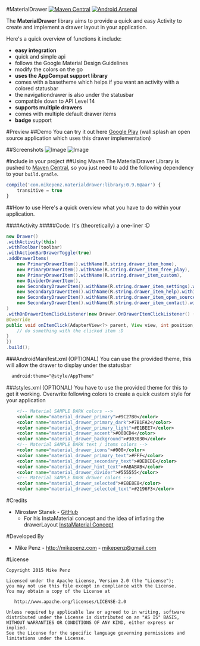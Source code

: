 #MaterialDrawer  [![Maven Central](https://maven-badges.herokuapp.com/maven-central/com.mikepenz.materialdrawer/library/badge.svg?style=flat)](https://maven-badges.herokuapp.com/maven-central/com.mikepenz.materialdrawer/library) [![Android Arsenal](https://img.shields.io/badge/Android%20Arsenal-MaterialDrawer-brightgreen.svg?style=flat)](https://android-arsenal.com/details/1/1526)

The **MaterialDrawer** library aims to provide a quick and easy Activity to create and implement a drawer layout in your application.

Here's a quick overview of functions it include:
- **easy integration**
- quick and simple api
- follows the Google Material Design Guidelines
- modify the colors on the go
- **uses the AppCompat support library**
- comes with a basetheme which helps if you want an activity with a colored statusbar
- the navigationdrawer is also under the statusbar
- compatible down to API Level 14
- **supports multiple drawers**
- comes with multiple default drawer items
- **badge** support

#Preview
##Demo
You can try it out here [Google Play](https://play.google.com/store/apps/details?id=com.mikepenz.unsplash) (wall:splash an open source application which uses this drawer implementation)

##Screenshots
![Image](https://raw.githubusercontent.com/mikepenz/MaterialDrawer/master/DEV/screenshots/screenshot1_small.png)
![Image](https://raw.githubusercontent.com/mikepenz/MaterialDrawer/master/DEV/screenshots/screenshot2_small.png)


#Include in your project
##Using Maven
The MaterialDrawer Library is pushed to [Maven Central](http://search.maven.org/#search|ga|1|g%3A%22com.mikepenz.materialdrawer%22), so you just need to add the following dependency to your `build.gradle`.

```javascript
compile('com.mikepenz.materialdrawer:library:0.9.6@aar') {
	transitive = true
}
```

##How to use
Here's a quick overview what you have to do within your application.

####Activity
#####Code:
It's (theoretically) a one-liner :D
```java
new Drawer()
.withActivity(this)
.withToolbar(toolbar)
.withActionBarDrawerToggle(true)
.addDrawerItems(
	new PrimaryDrawerItem().withName(R.string.drawer_item_home),
	new PrimaryDrawerItem().withName(R.string.drawer_item_free_play),
	new PrimaryDrawerItem().withName(R.string.drawer_item_custom),
	new DividerDrawerItem(),
	new SecondaryDrawerItem().withName(R.string.drawer_item_settings).withIcon(FontAwesome.Icon.faw_cog),
	new SecondaryDrawerItem().withName(R.string.drawer_item_help).withIcon(FontAwesome.Icon.faw_question).setEnabled(false),
	new SecondaryDrawerItem().withName(R.string.drawer_item_open_source).withIcon(FontAwesome.Icon.faw_github),
	new SecondaryDrawerItem().withName(R.string.drawer_item_contact).withIcon(FontAwesome.Icon.faw_bullhorn)
)
.withOnDrawerItemClickListener(new Drawer.OnDrawerItemClickListener() {
@Override
public void onItemClick(AdapterView<?> parent, View view, int position, long id, IDrawerItem drawerItem) {
	// do something with the clicked item :D
}
})
.build();
```

###AndroidManifest.xml (OPTIONAL)
You can use the provided theme, this will allow the drawer to display under the statusbar
```xml
  android:theme="@style/AppTheme"
```

###styles.xml (OPTIONAL)
You have to use the provided theme for this to get it working.
Overwrite following colors to create a quick custom style for your application
```xml
    <!-- Material SAMPLE DARK colors -->
    <color name="material_drawer_primary">#9C27B0</color>
    <color name="material_drawer_primary_dark">#7B1FA2</color>
    <color name="material_drawer_primary_light">#E1BEE7</color>
    <color name="material_drawer_accent">#00BCD4</color>
    <color name="material_drawer_background">#303030</color>
    <!-- Material SAMPLE DARK text / items colors -->
    <color name="material_drawer_icons">#000</color>
    <color name="material_drawer_primary_text">#FFF</color>
    <color name="material_drawer_secondary_text">#DEDEDE</color>
    <color name="material_drawer_hint_text">#ABABAB</color>
    <color name="material_drawer_divider">#555555</color>
    <!-- Material SAMPLE DARK drawer colors -->
    <color name="material_drawer_selected">#E8E8E8</color>
    <color name="material_drawer_selected_text">#2196F3</color>
```

#Credits

- Mirosław Stanek - [GitHub](https://github.com/frogermcs)
	- For his InstaMaterial concept and the idea of inflating the drawerLayout [InstaMaterial Concept](http://frogermcs.github.io/InstaMaterial-concept-part-7-navigation-drawer/)


#Developed By

* Mike Penz - http://mikepenz.com - <mikepenz@gmail.com>


#License

    Copyright 2015 Mike Penz

    Licensed under the Apache License, Version 2.0 (the "License");
    you may not use this file except in compliance with the License.
    You may obtain a copy of the License at

       http://www.apache.org/licenses/LICENSE-2.0

    Unless required by applicable law or agreed to in writing, software
    distributed under the License is distributed on an "AS IS" BASIS,
    WITHOUT WARRANTIES OR CONDITIONS OF ANY KIND, either express or implied.
    See the License for the specific language governing permissions and
    limitations under the License.
